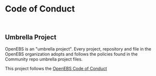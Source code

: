 # Code of Conduct
<BR>

## Umbrella Project
OpenEBS is an "umbrella project". Every project, repository and file in the OpenEBS organization adopts and follows the policies found in the Community repo umbrella project files.
<BR>

This project follows the [OpenEBS Code of Conduct](https://github.com/openebs/community/blob/HEAD/CODE_OF_CONDUCT.md)
